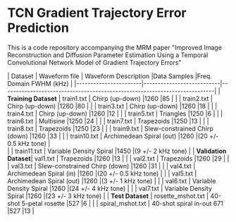 # TCN Gradient Trajectory Error Prediction
This is a code repository accompanying the MRM paper "Improved Image Reconstruction and Diffusion Parameter Estimation Using a Temporal Convolutional Network Model of Gradient Trajectory Errors"

| Dataset               | Waveform file             | Waveform Description            |Data Samples    |Freq. Domain FWHM (kHz) |
|-----------------------|---------------------------|---------------------------------------------------------------------------|
| **Training Dataset**  | train1.txt                | Chirp (up-down)                 |1260            |85                      |
|                       | train2.txt                | Chirp (up-down)                 |1260            |80                      |
|                       | train3.txt                | Chirp (up-down)                 |1260            |18                      |
|                       | train4.txt                | Chirp (up-down)                 |1260            |12                      |
|                       | train5.txt                | Triangles                       |1250            |6                       |
|                       | train6.txt                | Multisine                       |1250            |24                      |
|                       | train7.txt                | Trapezoids                      |1250            |13                      |
|                       | train8.txt                | Trapezoids                      |1250            |23                      |
|                       | train9.txt                | Slew-constrained Chirp (down)   |1260            |33                      |
|                       | train10.txt               | Archimedean Spiral (out)        |1260            |(20 +/- 0.5 kHz tone)   |    
|                       | train11.txt               | Variable Density Spiral         |1450            |(9 +/- 2 kHz tone)      |
| **Validation Dataset**| val1.txt                  | Trapezoids                      |1260            |13                      |
|                       | val2.txt                  | Trapezoids                      |1260            |29                      |
|                       | val3.txt                  | Slew-constrained Chirp (down)   |1260            |31                      |
|                       | val4.txt                  | Archimedean Spiral (in)         |1260            |(20 +/- 0.5 kHz tone)   | 
|                       | val5.txt                  | Archimedean Spiral (out)        |1260            |(3 +/- 1 kHz tone)      |
|                       | val6.txt                  | Variable Density Spiral         |1260            |(24 +/- 4 kHz tone)     |
|                       | val7.txt                  | Variable Density Spiral         |1260            |(23 +/- 3 kHz tone)     |
| **Test Dataset**      | rosette_mshot.txt         |  40-shot 5-petal rosette        |527             |6                       |
|                       | spiral_mshot.txt          |  40-shot spiral in-out 671      |527             |13                      |
